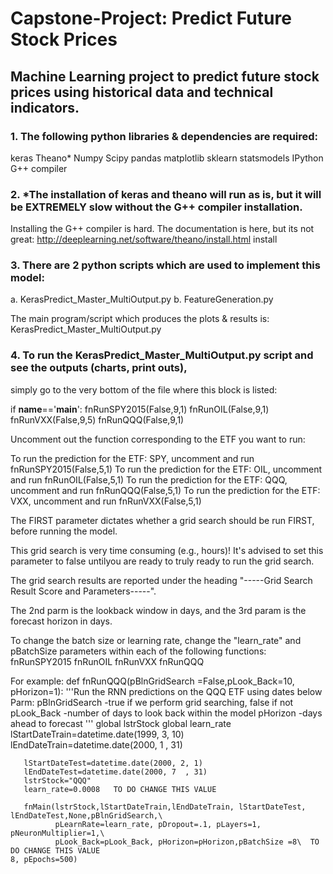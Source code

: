 # Capstone-Project: Predict Future Stock Prices
## Machine Learning project to predict future stock prices using historical data and technical indicators.

 ### 1. The following python libraries & dependencies are required:
  keras
  Theano*
  Numpy
  Scipy
  pandas
  matplotlib
  sklearn
  statsmodels
  IPython
  G++ compiler

 ### 2. *The installation of keras and theano will run as is, but it will be EXTREMELY slow without the G++ compiler installation.
  Installing the G++ compiler is hard.
  The documentation is here, but its not great:
  http://deeplearning.net/software/theano/install.html install

 ### 3. There are 2 python scripts which are used to implement this model:
  a. KerasPredict_Master_MultiOutput.py
  b. FeatureGeneration.py

  The main program/script which produces the plots & results is:
  KerasPredict_Master_MultiOutput.py

 ### 4. To run the KerasPredict_Master_MultiOutput.py script and see the outputs (charts, print outs),
  simply go to the very bottom of the file where this block is listed:

  if __name__=='__main__':
       fnRunSPY2015(False,9,1)
       fnRunOIL(False,9,1)
       fnRunVXX(False,9,5)
      fnRunQQQ(False,9,1)

  Uncomment out the function corresponding to the ETF you want to run:

  To run the prediction for the ETF: SPY, uncomment and run fnRunSPY2015(False,5,1)
  To run the prediction for the ETF: OIL, uncomment and run fnRunOIL(False,5,1)
  To run the prediction for the ETF: QQQ, uncomment and run fnRunQQQ(False,5,1)
  To run the prediction for the ETF: VXX, uncomment and run fnRunVXX(False,5,1)

  The FIRST parameter dictates whether a grid search should be run FIRST, before running the model.

  This grid search is very time consuming (e.g., hours)! It's advised to set this parameter to false untilyou are ready to truly ready   to run the grid search.

  The grid search results are reported under the heading "-----Grid Search Result Score and Parameters-----".

  The 2nd parm is the lookback window in days, and the 3rd param is the forecast horizon in days.

  To change the batch size or learning rate,  change the "learn_rate" and pBatchSize parameters within each of the following functions:
  fnRunSPY2015
  fnRunOIL
  fnRunVXX
  fnRunQQQ

 For example: 
   def fnRunQQQ(pBlnGridSearch =False,pLook_Back=10, pHorizon=1):
       '''Run the RNN predictions on the QQQ ETF using dates below
       Parm: pBlnGridSearch -true if we perform grid searching, false if not
       pLook_Back -number of days to look back within the model
       pHorizon -days ahead to forecast
       '''
        global lstrStock
       global learn_rate
       lStartDateTrain=datetime.date(1999, 3, 10)
       lEndDateTrain=datetime.date(2000, 1  , 31)
   
       lStartDateTest=datetime.date(2000, 2, 1)
       lEndDateTest=datetime.date(2000, 7  , 31)
       lstrStock="QQQ"
       learn_rate=0.0008   TO DO CHANGE THIS VALUE   
    
       fnMain(lstrStock,lStartDateTrain,lEndDateTrain, lStartDateTest,  lEndDateTest,None,pBlnGridSearch,\
              pLearnRate=learn_rate, pDropout=.1, pLayers=1, pNeuronMultiplier=1,\
              pLook_Back=pLook_Back, pHorizon=pHorizon,pBatchSize =8\  TO DO CHANGE THIS VALUE
    8, pEpochs=500)
